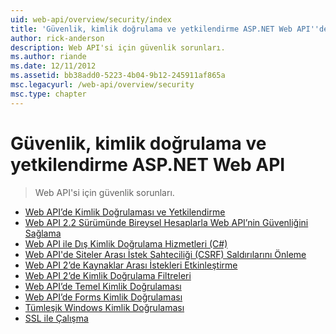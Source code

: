 ```yaml
---
uid: web-api/overview/security/index
title: 'Güvenlik, kimlik doğrulama ve yetkilendirme ASP.NET Web API''de | Microsoft Docs'
author: rick-anderson
description: Web API'si için güvenlik sorunları.
ms.author: riande
ms.date: 12/11/2012
ms.assetid: bb38add0-5223-4b04-9b12-245911af865a
msc.legacyurl: /web-api/overview/security
msc.type: chapter
---
```

<a name="security-authentication-and-authorization-in-aspnet-web-api"></a>Güvenlik, kimlik doğrulama ve yetkilendirme ASP.NET Web API
====================
> Web API'si için güvenlik sorunları.


- [Web API’de Kimlik Doğrulaması ve Yetkilendirme](authentication-and-authorization-in-aspnet-web-api.md)
- [Web API 2.2 Sürümünde Bireysel Hesaplarla Web API’nin Güvenliğini Sağlama](individual-accounts-in-web-api.md)
- [Web API ile Dış Kimlik Doğrulama Hizmetleri (C#)](external-authentication-services.md)
- [Web API'de Siteler Arası İstek Sahteciliği (CSRF) Saldırılarını Önleme](preventing-cross-site-request-forgery-csrf-attacks.md)
- [Web API 2’de Kaynaklar Arası İstekleri Etkinleştirme](enabling-cross-origin-requests-in-web-api.md)
- [Web API 2’de Kimlik Doğrulama Filtreleri](authentication-filters.md)
- [Web API’de Temel Kimlik Doğrulaması](basic-authentication.md)
- [Web API’de Forms Kimlik Doğrulaması](forms-authentication.md)
- [Tümleşik Windows Kimlik Doğrulaması](integrated-windows-authentication.md)
- [SSL ile Çalışma](working-with-ssl-in-web-api.md)
